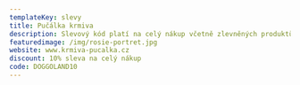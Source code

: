 ```yaml
---
templateKey: slevy
title: Pučálka krmiva
description: Slevový kód platí na celý nákup včetně zlevněných produktů. Naši pejsci doporučují především holistické krmivo MARP či DOXNEO . Granulkami MARP jsme začali krmit všechny pejsky v naší dočasné péči. Osvědčili se nám především u pejsků se zažívacími problémy. Pokud byste si nebyli jistí s výběrem vhodného krmení pro vašeho psího kamaráda, tak se neváhejte obrátit na výživové poradce, kteří vám rádi pomohou.
featuredimage: /img/rosie-portret.jpg
website: www.krmiva-pucalka.cz
discount: 10% sleva na celý nákup
code: DOGGOLAND10
---
```

